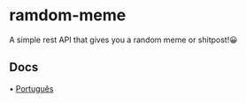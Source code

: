 # ramdom-meme
A simple rest API that gives you a random meme or shitpost!😀

## Docs
• [Português](https://github.com/elo1lson/ramdom-meme/blob/main/docs/pt%20BR.md)
